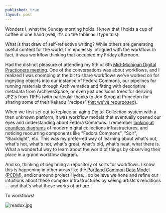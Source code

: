 ```yaml
---
published: true
layout: post
---
```

Wonders I, what the Sunday morning holds.  I know that I holds a cup of coffee in one hand (well, it's on the table as I type this).

What is that draw of self-reflective writing?  While others are generating useful content for the world, I'm endlessly intrigued with the workflow.  In fact, it was workflow thinking that occupied my Friday afternoon.

Had the distinct pleasure of attending my 5th or 6th [Mid-Michigan Digital Practioners meeting](https://midmichdp.wordpress.com/).  One of the conversations was about workflows, and I realized I was chomping at the bit to share workflows we've worked on for ingesting objects into our instance of Fedora Commons, our pipelines for running materials through Archivematica and fitting with descriptive metadata from ArchivesSpace, or even just decisions trees for deriving JP2's from TIFFs (with particular thanks to Jon Stoop at Princeton for sharing some of their Kakadu "recipes" [that we've repurposed](https://github.com/WSULib/ouroboros/blob/master/inc/derivatives/image.py#L17-L113)).

When we first set out to replace an aging Digital Collection system with a then unknown platform, it was workflow models that eventually opened our eyes and understanding about Fedora Commons.  I remember [looking at countless diagrams](http://digitalcommons.wayne.edu/libsp/61/) of modern digital collections infrastructures, and noticing reocurring components like "Fedora Commons", "Solr", "Blacklight", etc.  This was my preferred way of learning about what's out, what's hot, what's not, what's great, what's old, what's neat, what there is.  What a wonderful way to learn about the world of things by observing their place in a grand workflow diagram.

And so, thinking of beginning a repository of sorts for workflows.  I know this is happening in other areas like the [Portland Common Data Model (PCDM)](https://github.com/duraspace/pcdm/wiki), and/or around project Hydra.  I do believe we hone and refine our intuitions about these complex infrastructures by seeing artists's renditions -- and that's what these works of art are.  

To workflows!

![readux.jpg]({{site.baseurl}}/assets/images/readux.jpg)
